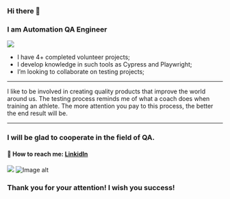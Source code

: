 
### Hi there 👋
### I am Automation QA Engineer
![](https://github.com/SerhiiQAA/SerhiiQAA/blob/main/giphy-11.gif)
-  I have 4+ completed volunteer projects;
-  I develop knowledge in such tools as Cypress and Playwright;
-  I’m looking to collaborate on testing projects;
___
I like to be involved in creating quality products that improve the world around us. The testing process reminds me of what a coach does when training an athlete. The more attention you pay to this process, the better the end result will be.
___
### I will be glad to cooperate in the field of QA.
#### 🔹 How to reach me: [Linkidln](https://www.linkedin.com/in/serhiiqaengineer/)

![](https://github.com/SerhiiQAA/SerhiiQAA/blob/main/image_461d661da4.png)
![Image alt](https://github.com/SerhiiQAA/SerhiiQAA/blob/main/0_x2xCaLL7YyfKKdlv.png)
### Thank you for your attention! I wish you success!
